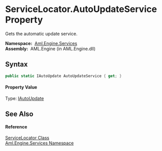 ServiceLocator.AutoUpdateService Property
=========================================
Gets the automatic update service.

  **Namespace:**  [Aml.Engine.Services][1]  
  **Assembly:**  AML.Engine (in AML.Engine.dll)

Syntax
------

```csharp
public static IAutoUpdate AutoUpdateService { get; }
```

#### Property Value
Type: [IAutoUpdate][2]

See Also
--------

#### Reference
[ServiceLocator Class][3]  
[Aml.Engine.Services Namespace][1]  

[1]: ../README.md
[2]: ../../Aml.Engine.Services.Interfaces/IAutoUpdate/README.md
[3]: README.md
[4]: https://www.automationml.org
[5]: ../../icons/logoShade.png